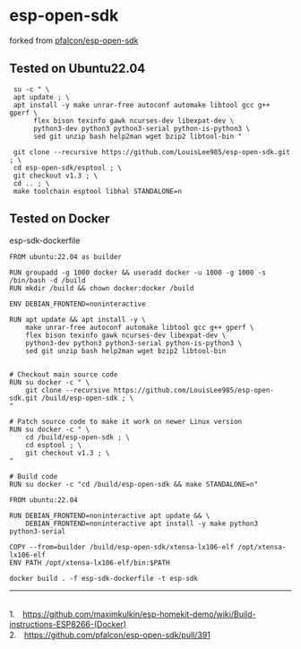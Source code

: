 # esp-open-sdk
forked from 
<a href="https://github.com/pfalcon/esp-open-sdk">pfalcon/esp-open-sdk</a>
<br>
## Tested on Ubuntu22.04

```
 su -c " \
 apt update ; \
 apt install -y make unrar-free autoconf automake libtool gcc g++ gperf \
      flex bison texinfo gawk ncurses-dev libexpat-dev \
      python3-dev python3 python3-serial python-is-python3 \
      sed git unzip bash help2man wget bzip2 libtool-bin "
```

```	
 git clone --recursive https://github.com/LouisLee985/esp-open-sdk.git ; \
 cd esp-open-sdk/esptool ; \
 git checkout v1.3 ; \
 cd .. ; \
 make toolchain esptool libhal STANDALONE=n
```

## Tested on Docker
esp-sdk-dockerfile<br>

```
FROM ubuntu:22.04 as builder

RUN groupadd -g 1000 docker && useradd docker -u 1000 -g 1000 -s /bin/bash -d /build
RUN mkdir /build && chown docker:docker /build

ENV DEBIAN_FRONTEND=noninteractive

RUN apt update && apt install -y \
    make unrar-free autoconf automake libtool gcc g++ gperf \
    flex bison texinfo gawk ncurses-dev libexpat-dev \
    python3-dev python3 python3-serial python-is-python3 \
    sed git unzip bash help2man wget bzip2 libtool-bin 


# Checkout main source code
RUN su docker -c " \
    git clone --recursive https://github.com/LouisLee985/esp-open-sdk.git /build/esp-open-sdk ; \
"

# Patch source code to make it work on newer Linux version
RUN su docker -c " \
    cd /build/esp-open-sdk ; \
    cd esptool ; \
    git checkout v1.3 ; \
"

# Build code
RUN su docker -c "cd /build/esp-open-sdk && make STANDALONE=n"

FROM ubuntu:22.04

RUN DEBIAN_FRONTEND=noninteractive apt update && \
    DEBIAN_FRONTEND=noninteractive apt install -y make python3 python3-serial

COPY --from=builder /build/esp-open-sdk/xtensa-lx106-elf /opt/xtensa-lx106-elf
ENV PATH /opt/xtensa-lx106-elf/bin:$PATH
```

```
docker build . -f esp-sdk-dockerfile -t esp-sdk
```
---


<br>1.　https://github.com/maximkulkin/esp-homekit-demo/wiki/Build-instructions-ESP8266-(Docker)
<br>2.　https://github.com/pfalcon/esp-open-sdk/pull/391
